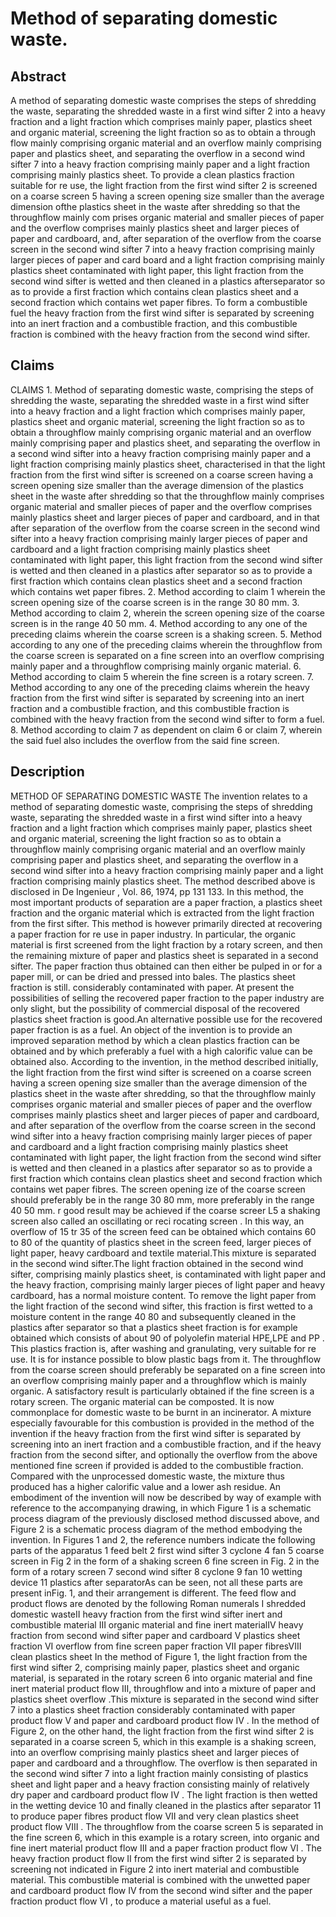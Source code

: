 # Method of separating domestic waste.

## Abstract
A method of separating domestic waste comprises the steps of shredding the waste, separating the shredded waste in a first wind sifter 2 into a heavy fraction and a light fraction which comprises mainly paper, plastics sheet and organic material, screening the light fraction so as to obtain a through flow mainly comprising organic material and an overflow mainly comprising paper and plastics sheet, and separating the overflow in a second wind sifter 7 into a heavy fraction comprising mainly paper and a light fraction comprising mainly plastics sheet. To provide a clean plastics fraction suitable for re use, the light fraction from the first wind sifter 2 is screened on a coarse screen 5 having a screen opening size smaller than the average dimension ofthe plastics sheet in the waste after shredding so that the throughflow mainly com prises organic material and smaller pieces of paper and the overflow comprises mainly plastics sheet and larger pieces of paper and cardboard, and, after separation of the overflow from the coarse screen in the second wind sifter 7 into a heavy fraction comprising mainly larger pieces of paper and card board and a light fraction comprising mainly plastics sheet contaminated with light paper, this light fraction from the second wind sifter is wetted and then cleaned in a plastics afterseparator so as to provide a first fraction which contains clean plastics sheet and a second fraction which contains wet paper fibres. To form a combustible fuel the heavy fraction from the first wind sifter is separated by screening into an inert fraction and a combustible fraction, and this combustible fraction is combined with the heavy fraction from the second wind sifter.

## Claims
CLAIMS 1. Method of separating domestic waste, comprising the steps of shredding the waste, separating the shredded waste in a first wind sifter into a heavy fraction and a light fraction which comprises mainly paper, plastics sheet and organic material, screening the light fraction so as to obtain a throughflow mainly comprising organic material and an overflow mainly comprising paper and plastics sheet, and separating the overflow in a second wind sifter into a heavy fraction comprising mainly paper and a light fraction comprising mainly plastics sheet, characterised in that the light fraction from the first wind sifter is screened on a coarse screen having a screen opening size smaller than the average dimension of the plastics sheet in the waste after shredding so that the throughflow mainly comprises organic material and smaller pieces of paper and the overflow comprises mainly plastics sheet and larger pieces of paper and cardboard, and in that after separation of the overflow from the coarse screen in the second wind sifter into a heavy fraction comprising mainly larger pieces of paper and cardboard and a light fraction comprising mainly plastics sheet contaminated with light paper, this light fraction from the second wind sifter is wetted and then cleaned in a plastics after separator so as to provide a first fraction which contains clean plastics sheet and a second fraction which contains wet paper fibres. 2. Method according to claim 1 wherein the screen opening size of the coarse screen is in the range 30 80 mm. 3. Method according to claim 2, wherein the screen opening size of the coarse screen is in the range 40 50 mm. 4. Method according to any one of the preceding claims wherein the coarse screen is a shaking screen. 5. Method according to any one of the preceding claims wherein the throughflow from the coarse screen is separated on a fine screen into an overflow comprising mainly paper and a throughflow comprising mainly organic material. 6. Method according to claim 5 wherein the fine screen is a rotary screen. 7. Method according to any one of the preceding claims wherein the heavy fraction from the first wind sifter is separated by screening into an inert fraction and a combustible fraction, and this combustible fraction is combined with the heavy fraction from the second wind sifter to form a fuel. 8. Method according to claim 7 as dependent on claim 6 or claim 7, wherein the said fuel also includes the overflow from the said fine screen.

## Description
METHOD OF SEPARATING DOMESTIC WASTE The invention relates to a method of separating domestic waste, comprising the steps of shredding waste, separating the shredded waste in a first wind sifter into a heavy fraction and a light fraction which comprises mainly paper, plastics sheet and organic material, screening the light fraction so as to obtain a throughflow mainly comprising organic material and an overflow mainly comprising paper and plastics sheet, and separating the overflow in a second wind sifter into a heavy fraction comprising mainly paper and a light fraction comprising mainly plastics sheet. The method described above is disclosed in De Ingenieur , Vol. 86, 1974, pp 131 133. In this method, the most important products of separation are a paper fraction, a plastics sheet fraction and the organic material which is extracted from the light fraction from the first sifter. This method is however primarily directed at recovering a paper fraction for re use in paper industry. In particular, the organic material is first screened from the light fraction by a rotary screen, and then the remaining mixture of paper and plastics sheet is separated in a second sifter. The paper fraction thus obtained can then either be pulped in or for a paper mill, or can be dried and pressed into bales. The plastics sheet fraction is still. considerably contaminated with paper. At present the possibilities of selling the recovered paper fraction to the paper industry are only slight, but the possibility of commercial disposal of the recovered plastics sheet fraction is good.An alternative possible use for the recovered paper fraction is as a fuel. An object of the invention is to provide an improved separation method by which a clean plastics fraction can be obtained and by which preferably a fuel with a high calorific value can be obtained also. According to the invention, in the method described initially, the light fraction from the first wind sifter is screened on a coarse screen having a screen opening size smaller than the average dimension of the plastics sheet in the waste after shredding, so that the throughflow mainly comprises organic material and smaller pieces of paper and the overflow comprises mainly plastics sheet and larger pieces of paper and cardboard, and after separation of the overflow from the coarse screen in the second wind sifter into a heavy fraction comprising mainly larger pieces of paper and cardboard and a light fraction comprising mainly plastics sheet contaminated with light paper, the light fraction from the second wind sifter is wetted and then cleaned in a plastics after separator so as to provide a first fraction which contains clean plastics sheet and second fraction which contains wet paper fibres. The screen opening ize of the coarse screen should preferably be in the range 30 80 mm, more preferably in the range 40 50 mm. r good result may be achieved if the coarse screer L5 a shaking screen also called an oscillating or reci rocating screen . In this way, an overflow of 15 tr 35 of the screen feed can be obtained which contains 60 to 80 of the quantity of plastics sheet in the screen feed, larger pieces of light paper, heavy cardboard and textile material.This mixture is separated in the second wind sifter.The light fraction obtained in the second wind sifter, comprising mainly plastics sheet, is contaminated with light paper and the heavy fraction, comprising mainly larger pieces of light paper and heavy cardboard, has a normal moisture content. To remove the light paper from the light fraction of the second wind sifter, this fraction is first wetted to a moisture content in the range 40 80 and subsequently cleaned in the plastics after separator so that a plastics sheet fraction is for example obtained which consists of about 90 of polyolefin material HPE,LPE and PP . This plastics fraction is, after washing and granulating, very suitable for re use. It is for instance possible to blow plastic bags from it. The throughflow from the coarse screen should preferably be separated on a fine screen into an overflow comprising mainly paper and a throughflow which is mainly organic. A satisfactory result is particularly obtained if the fine screen is a rotary screen. The organic material can be composted. It is now commonplace for domestic waste to be burnt in an incinerator. A mixture especially favourable for this combustion is provided in the method of the invention if the heavy fraction from the first wind sifter is separated by screening into an inert fraction and a combustible fraction, and if the heavy fraction from the second sifter, and optionally the overflow from the above mentioned fine screen if provided is added to the combustible fraction. Compared with the unprocessed domestic waste, the mixture thus produced has a higher calorific value and a lower ash residue. An embodiment of the invention will now be described by way of example with reference to the accompanying drawing, in which Figure 1 is a schematic process diagram of the previously disclosed method discussed above, and Figure 2 is a schematic process diagram of the method embodying the invention. In Figures 1 and 2, the reference numbers indicate the following parts of the apparatus 1 feed belt 2 first wind sifter 3 cyclone 4 fan 5 coarse screen in Fig 2 in the form of a shaking screen 6 fine screen in Fig. 2 in the form of a rotary screen 7 second wind sifter 8 cyclone 9 fan 10 wetting device 11 plastics after separatorAs can be seen, not all these parts are present inFig. 1, and their arrangement is different. The feed flow and product flows are denoted by the following Roman numerals I shredded domestic wasteII heavy fraction from the first wind sifter inert and combustible material III organic material and fine inert materialIV heavy fraction from second wind sifter paper and cardboard V plastics sheet fraction VI overflow from fine screen paper fraction VII paper fibresVIII clean plastics sheet In the method of Figure 1, the light fraction from the first wind sifter 2, comprising mainly paper, plastics sheet and organic material, is separated in the rotary screen 6 into organic material and fine inert material product flow III, throughflow and into a mixture of paper and plastics sheet overflow .This mixture is separated in the second wind sifter 7 into a plastics sheet fraction considerably contaminated with paper product flow V and paper and cardboard product flow IV . In the method of Figure 2, on the other hand, the light fraction from the first wind sifter 2 is separated in a coarse screen 5, which in this example is a shaking screen, into an overflow comprising mainly plastics sheet and larger pieces of paper and cardboard and a throughflow. The overflow is then separated in the second wind sifter 7 into a light fraction mainly consisting of plastics sheet and light paper and a heavy fraction consisting mainly of relatively dry paper and cardboard product flow IV . The light fraction is then wetted in the wetting device 10 and finally cleaned in the plastics after separator 11 to produce paper fibres product flow VII and very clean plastics sheet product flow VIII . The throughflow from the coarse screen 5 is separated in the fine screen 6, which in this example is a rotary screen, into organic and fine inert material product flow III and a paper fraction product flow Vl . The heavy fraction product flow II from the first wind sifter 2 is separated by screening not indicated in Figure 2 into inert material and combustible material. This combustible material is combined with the unwetted paper and cardboard product flow IV from the second wind sifter and the paper fraction product flow VI , to produce a material useful as a fuel.